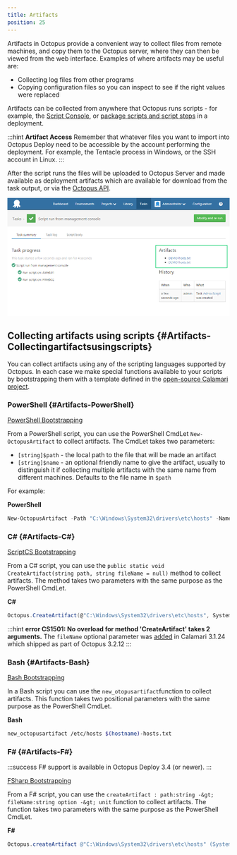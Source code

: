 ```yaml
---
title: Artifacts
position: 25
---
```


Artifacts in Octopus provide a convenient way to collect files from remote machines, and copy them to the Octopus server, where they can then be viewed from the web interface. Examples of where artifacts may be useful are:

- Collecting log files from other programs
- Copying configuration files so you can inspect to see if the right values were replaced

Artifacts can be collected from anywhere that Octopus runs scripts - for example, the [Script Console](/docs/administration/script-console.md), or [package scripts and script steps](/docs/deploying-applications/custom-scripts/index.md) in a deployment.

:::hint
**Artifact Access**
Remember that whatever files you want to import into Octopus Deploy need to be accessible by the account performing the deployment. For example, the Tentacle process in Windows, or the SSH account in Linux.
:::

After the script runs the files will be uploaded to Octopus Server and made available as deployment artifacts which are available for download from the task output, or via the [Octopus API](https://github.com/OctopusDeploy/OctopusDeploy-Api/wiki/Artifacts).

![](/docs/images/3048122/3277920.png "width=500")

## Collecting artifacts using scripts {#Artifacts-Collectingartifactsusingscripts}

You can collect artifacts using any of the scripting languages supported by Octopus. In each case we make special functions available to your scripts by bootstrapping them with a template defined in the [open-source Calamari project](https://github.com/OctopusDeploy/Calamari).

### PowerShell {#Artifacts-PowerShell}

[PowerShell Bootstrapping](https://github.com/OctopusDeploy/Calamari/tree/master/source/Calamari/Integration/Scripting/WindowsPowerShell)

From a PowerShell script, you can use the PowerShell CmdLet `New-OctopusArtifact` to collect artifacts. The CmdLet takes two parameters:

- `[string]$path` - the local path to the file that will be made an artifact
- `[string]$name` - an optional friendly name to give the artifact, usually to distinguish it if collecting multiple artifacts with the same name from different machines. Defaults to the file name in `$path`

For example:

**PowerShell**

```powershell
New-OctopusArtifact -Path "C:\Windows\System32\drivers\etc\hosts" -Name "$([System.Environment]::MachineName)-hosts.txt" 
```

### C# {#Artifacts-C#}

[ScriptCS Bootstrapping](https://github.com/OctopusDeploy/Calamari/tree/master/source/Calamari/Integration/Scripting/ScriptCS)

From a C# script, you can use the `public static void CreateArtifact(string path, string fileName = null)` method to collect artifacts. The method takes two parameters with the same purpose as the PowerShell CmdLet.

**C#**

```c#
Octopus.CreateArtifact(@"C:\Windows\System32\drivers\etc\hosts", System.Environment.MachineName + "-hosts.txt");
```

:::hint
**error CS1501: No overload for method &#39;CreateArtifact&#39; takes 2 arguments.**
The `fileName` optional parameter was [added](https://github.com/OctopusDeploy/Calamari/commit/2d5a5d27c9a0dc0c623e5e955a370c2b012fbdd4) in Calamari 3.1.24 which shipped as part of Octopus 3.2.12
:::

### Bash {#Artifacts-Bash}

[Bash Bootstrapping](https://github.com/OctopusDeploy/Calamari/tree/master/source/Calamari/Integration/Scripting/Bash)

In a Bash script you can use the `new_otopusartifact`function to collect artifacts. This function takes two positional parameters with the same purpose as the PowerShell CmdLet.

**Bash**

```bash
new_octopusartifact /etc/hosts $(hostname)-hosts.txt
```

### F# {#Artifacts-F#}

:::success
F# support is available in Octopus Deploy 3.4 (or newer).
:::

[FSharp Bootstrapping](https://github.com/OctopusDeploy/Calamari/tree/enhancement-fsharpscripts/source/Calamari/Integration/Scripting/FSharp)

From a F# script, you can use the `createArtifact : path:string -&gt; fileName:string option -&gt; unit` function to collect artifacts. The function takes two parameters with the same purpose as the PowerShell CmdLet.

**F#**

```powershell
Octopus.createArtifact @"C:\Windows\System32\drivers\etc\hosts" (System.Environment.MachineName + "-hosts.txt")
```
